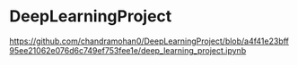 # DeepLearningProject
https://github.com/chandramohan0/DeepLearningProject/blob/a4f41e23bff95ee21062e076d6c749ef753fee1e/deep_learning_project.ipynb

